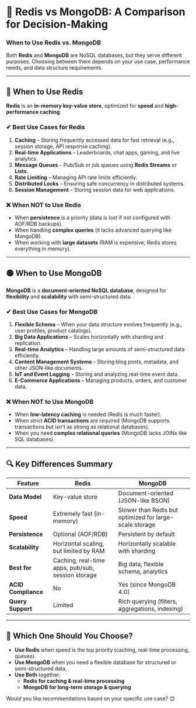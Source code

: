 # 📝 Redis vs MongoDB: A Comparison for Decision-Making

### **When to Use Redis vs. MongoDB**

Both **Redis** and **MongoDB** are NoSQL databases, but they serve different purposes. Choosing between them depends on your use case, performance needs, and data structure requirements.

---

## **🔴 When to Use Redis**
**Redis** is an **in-memory key-value store**, optimized for **speed** and **high-performance caching**.

### **✔ Best Use Cases for Redis**
1. **Caching** – Storing frequently accessed data for fast retrieval (e.g., session storage, API response caching).
2. **Real-time Applications** – Leaderboards, chat apps, gaming, and live analytics.
3. **Message Queues** – Pub/Sub or job queues using **Redis Streams** or **Lists**.
4. **Rate Limiting** – Managing API rate limits efficiently.
5. **Distributed Locks** – Ensuring safe concurrency in distributed systems.
6. **Session Management** – Storing session data for web applications.

### **❌ When NOT to Use Redis**
- When **persistence** is a priority (data is lost if not configured with AOF/RDB backups).
- When handling **complex queries** (it lacks advanced querying like MongoDB).
- When working with **large datasets** (RAM is expensive; Redis stores everything in memory).

---

## **🟢 When to Use MongoDB**
**MongoDB** is a **document-oriented NoSQL database**, designed for **flexibility** and **scalability** with semi-structured data.

### **✔ Best Use Cases for MongoDB**
1. **Flexible Schema** – When your data structure evolves frequently (e.g., user profiles, product catalogs).
2. **Big Data Applications** – Scales horizontally with sharding and replication.
3. **Real-time Analytics** – Handling large amounts of semi-structured data efficiently.
4. **Content Management Systems** – Storing blog posts, metadata, and other JSON-like documents.
5. **IoT and Event Logging** – Storing and analyzing real-time event data.
6. **E-Commerce Applications** – Managing products, orders, and customer data.

### **❌ When NOT to Use MongoDB**
- When **low-latency caching** is needed (Redis is much faster).
- When strict **ACID transactions** are required (MongoDB supports transactions but isn't as strong as relational databases).
- When you need **complex relational queries** (MongoDB lacks JOINs like SQL databases).

---

## **🔍 Key Differences Summary**

| Feature        | Redis | MongoDB |
|--------------|--------|---------|
| **Data Model** | Key-value store | Document-oriented (JSON-like BSON) |
| **Speed** | Extremely fast (in-memory) | Slower than Redis but optimized for large-scale storage |
| **Persistence** | Optional (AOF/RDB) | Persistent by default |
| **Scalability** | Horizontal scaling, but limited by RAM | Horizontally scalable with sharding |
| **Best for** | Caching, real-time apps, pub/sub, session storage | Big data, flexible schema, analytics |
| **ACID Compliance** | No | Yes (since MongoDB 4.0) |
| **Query Support** | Limited | Rich querying (filters, aggregations, indexing) |

---

## **🚀 Which One Should You Choose?**
- **Use Redis** when speed is the top priority (caching, real-time processing, queues).
- **Use MongoDB** when you need a flexible database for structured or semi-structured data.
- **Use Both** together:
    - **Redis for caching & real-time processing**
    - **MongoDB for long-term storage & querying**

Would you like recommendations based on your specific use case? 😊